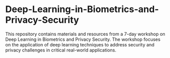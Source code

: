 # Deep-Learning-in-Biometrics-and-Privacy-Security
This repository contains materials and resources from a 7-day workshop on Deep Learning in Biometrics and Privacy Security. The workshop focuses on the application of deep learning techniques to address security and privacy challenges in critical real-world applications.
